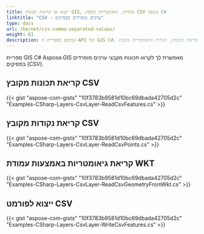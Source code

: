```yaml
---
title: ייצוא או קריאת תכונות GIS, נקודות, גיאומטריות מקובץ CSV בשפה C#
linktitle: "CSV - ערכים מופרדים בפסיקים"
type: docs
url: /he/net/csv-comma-separated-values/
weight: 61
description: שימוש בספריית ה-API של GIS C#, קריאת תכונות, נקודות וגיאומטריות מקובץ CSV ויצוא שלהם לקובץ CSV.
---
```


ספריית GIS C# Aspose.GIS מאפשרת לך לקרוא תכונות מקבצי ערכים מופרדים בפסיקים (CSV).
## **קריאת תכונות מקובץ CSV**
{{< gist "aspose-com-gists" "10f3783b9581d10bc69dbada42705d2c" "Examples-CSharp-Layers-CsvLayer-ReadCsvFeatures.cs" >}}
## **קריאת נקודות מקובץ CSV**
{{< gist "aspose-com-gists" "10f3783b9581d10bc69dbada42705d2c" "Examples-CSharp-Layers-CsvLayer-ReadCsvPoints.cs" >}}
## **קריאת גיאומטריות באמצעות עמודת WKT**
{{< gist "aspose-com-gists" "10f3783b9581d10bc69dbada42705d2c" "Examples-CSharp-Layers-CsvLayer-ReadCsvGeometryFromWkt.cs" >}}
## **ייצוא לפורמט CSV**
{{< gist "aspose-com-gists" "10f3783b9581d10bc69dbada42705d2c" "Examples-CSharp-Layers-CsvLayer-WriteCsvFeatures.cs" >}}

